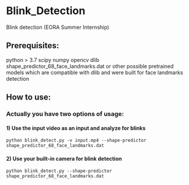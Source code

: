 # Blink_Detection
Blink detection (EORA Summer Internship)

## Prerequisites:
python > 3.7 
scipy 
numpy
opencv
dlib
shape_predictor_68_face_landmarks.dat or other possible pretrained models which are compatible with dlib and were built for face landmarks detection
## How to use:
### Actually you have two options of usage:
#### 1) Use the input video as an input and analyze for blinks
```python blink_detect.py -v input.mp4 --shape-predictor shape_predictor_68_face_landmarks.dat```
#### 2) Use your built-in camera for blink detection
```python blink_detect.py --shape-predictor shape_predictor_68_face_landmarks.dat```
